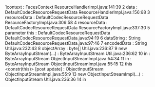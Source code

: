 1context : FacesContext 	ResourceHandlerImpl.java:141:39
2	data : DefaultCodecResourceRequestData 	ResourceHandlerImpl.java:156:68
3	resourceData : DefaultCodecResourceRequestData 	ResourceFactoryImpl.java:306:58
4	resourceData : DefaultCodecResourceRequestData 	ResourceFactoryImpl.java:337:30
5	parameter this : DefaultCodecResourceRequestData 	DefaultCodecResourceRequestData.java:94:19
6	dataString : String 	DefaultCodecResourceRequestData.java:97:46
7	encodedData : String 	Util.java:232:43
8	objectArray : byte[] 	Util.java:236:87
9	new ByteArrayInputStream(...) : ByteArrayInputStream 	Util.java:236:62
10	in : ByteArrayInputStream 	ObjectInputStreamImpl.java:54:34
11	in : ByteArrayInputStream 	ObjectInputStreamImpl.java:55:15
12	this <constr(this)> [post update] : ObjectInputStream 	ObjectInputStreamImpl.java:55:9
13	new ObjectInputStreamImpl(...) : ObjectInputStream 	Util.java:236:36
14	in 
